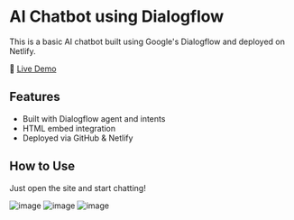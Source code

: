 # AI Chatbot using Dialogflow

This is a basic AI chatbot built using Google's Dialogflow and deployed on Netlify.

🔗 [Live Demo](https://stately-malabi-224c8e.netlify.app)

## Features
- Built with Dialogflow agent and intents
- HTML embed integration
- Deployed via GitHub & Netlify

## How to Use
Just open the site and start chatting!

![image](https://github.com/user-attachments/assets/54e2afe0-c60a-43cd-bd8b-1f1401e7b995)
![image](https://github.com/user-attachments/assets/a52b1f6c-7856-4d61-a7e2-43f8180910ef)
![image](https://github.com/user-attachments/assets/32ba4da9-f1fb-4d77-9a60-26149c3703d1)

